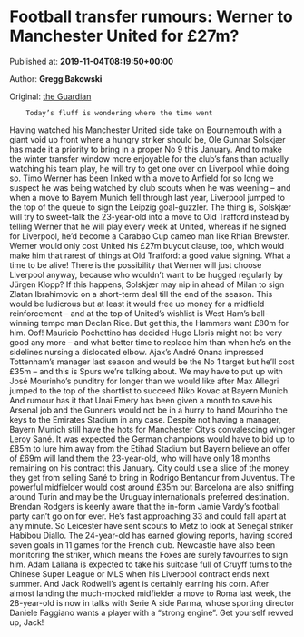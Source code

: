 
# Football transfer rumours: Werner to Manchester United for £27m?

Published at: **2019-11-04T08:19:50+00:00**

Author: **Gregg Bakowski**

Original: [the Guardian](https://www.theguardian.com/football/2019/nov/04/football-transfer-rumours-werner-to-manchester-united-for-27m)


        Today’s fluff is wondering where the time went
      
Having watched his Manchester United side take on Bournemouth with a giant void up front where a hungry striker should be, Ole Gunnar Solskjær has made it a priority to bring in a proper No 9 this January. And to make the winter transfer window more enjoyable for the club’s fans than actually watching his team play, he will try to get one over on Liverpool while doing so. Timo Werner has been linked with a move to Anfield for so long we suspect he was being watched by club scouts when he was weening – and when a move to Bayern Munich fell through last year, Liverpool jumped to the top of the queue to sign the Leipzig goal-guzzler. The thing is, Solskjær will try to sweet-talk the 23-year-old into a move to Old Trafford instead by telling Werner that he will play every week at United, whereas if he signed for Liverpool, he’d become a Carabao Cup cameo man like Rhian Brewster. Werner would only cost United his £27m buyout clause, too, which would make him that rarest of things at Old Trafford: a good value signing. What a time to be alive!
There is the possibility that Werner will just choose Liverpool anyway, because who wouldn’t want to be hugged regularly by Jürgen Klopp? If this happens, Solskjær may nip in ahead of Milan to sign Zlatan Ibrahimovic on a short-term deal till the end of the season. This would be ludicrous but at least it would free up money for a midfield reinforcement – and at the top of United’s wishlist is West Ham’s ball-winning tempo man Declan Rice. But get this, the Hammers want £80m for him. Oof!
Mauricio Pochettino has decided Hugo Lloris might not be very good any more – and what better time to replace him than when he’s on the sidelines nursing a dislocated elbow. Ajax’s André Onana impressed Tottenham’s manager last season and would be the No 1 target but he’ll cost £35m – and this is Spurs we’re talking about.
We may have to put up with José Mourinho’s punditry for longer than we would like after Max Allegri jumped to the top of the shortlist to succeed Niko Kovac at Bayern Munich. And rumour has it that Unai Emery has been given a month to save his Arsenal job and the Gunners would not be in a hurry to hand Mourinho the keys to the Emirates Stadium in any case.
Despite not having a manager, Bayern Munich still have the hots for Manchester City’s convalescing winger Leroy Sané. It was expected the German champions would have to bid up to £85m to lure him away from the Etihad Stadium but Bayern believe an offer of £69m will land them the 23-year-old, who will have only 18 months remaining on his contract this January. City could use a slice of the money they get from selling Sané to bring in Rodrigo Bentancur from Juventus. The powerful midfielder would cost around £35m but Barcelona are also sniffing around Turin and may be the Uruguay international’s preferred destination.
Brendan Rodgers is keenly aware that the in-form Jamie Vardy’s football party can’t go on for ever. He’s fast approaching 33 and could fall apart at any minute. So Leicester have sent scouts to Metz to look at Senegal striker Habibou Diallo. The 24-year-old has earned glowing reports, having scored seven goals in 11 games for the French club. Newcastle have also been monitoring the striker, which means the Foxes are surely favourites to sign him.
Adam Lallana is expected to take his suitcase full of Cruyff turns to the Chinese Super League or MLS when his Liverpool contract ends next summer. And Jack Rodwell’s agent is certainly earning his corn. After almost landing the much-mocked midfielder a move to Roma last week, the 28-year-old is now in talks with Serie A side Parma, whose sporting director Daniele Faggiano wants a player with a “strong engine”. Get yourself revved up, Jack!
